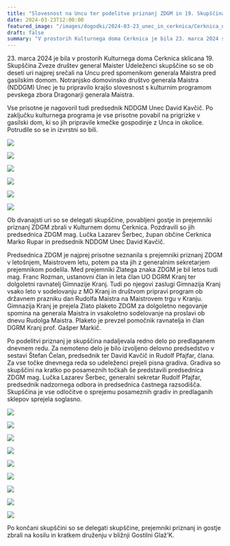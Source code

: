 ```yaml
---
title: "Slovesnost na Uncu ter podelitve priznanj ZDGM in 19. Skupščina ZDGM v Kulturnem domu Cerknica" 
date: 2024-03-23T12:00:00
featured_image: "/images/dogodki/2024-03-23_unec_in_cerknica/Cerknica_naslovna_2024-03-23.jpg"
draft: false
summary: "V prostorih Kulturnega doma Cerknica je bila 23. marca 2024 sklicana 19. Skupščina Zveze društev general Maister ..."
---
```


23\. marca 2024 je bila v prostorih Kulturnega doma Cerknica sklicana 19. Skupščina Zveze društev general Maister Udeleženci skupščine so se ob deseti uri najprej srečali na Uncu pred spomenikom generala Maistra pred gasilskim domom. 
Notranjsko domovinsko društvo generala Maistra (NDDGM) Unec je tu pripravilo krajšo slovesnost s kulturnim programom pevskega zbora Dragonarji generala Maistra. 

Vse prisotne je nagovoril tudi predsednik NDDGM Unec David Kavčič. Po zaključku kulturnega programa je vse prisotne povabil na prigrizke v gasilski dom, ki so jih pripravile kmečke gospodinje z Unca in okolice. Potrudile so se in izvrstni so bili.

![](/images/dogodki/2024-03-23_unec_in_cerknica/1_unec_2024-03-23.jpg " ")

![](/images/dogodki/2024-03-23_unec_in_cerknica/2_unec_2024-03-23.jpg " ")

![](/images/dogodki/2024-03-23_unec_in_cerknica/3_unec_2024-03-23.jpg " ")

![](/images/dogodki/2024-03-23_unec_in_cerknica/4_unec_2024-03-23.jpg " ")

![](/images/dogodki/2024-03-23_unec_in_cerknica/5_unec_2024-03-23.jpg " ")

![](/images/dogodki/2024-03-23_unec_in_cerknica/6_unec_2024-03-23.jpg " ")

Ob dvanajsti uri so se delegati skupščine, povabljeni gostje in prejemniki priznanj ZDGM zbrali v Kulturnem domu Cerknica. Pozdravili so jih predsednica ZDGM mag. Lučka Lazarev Šerbec, župan občine Cerknica Marko Rupar in predsednik NDDGM Unec David Kavčič.

Predsednica ZDGM je najprej prisotne seznanila s prejemniki priznanj ZDGM v letošnjem, Maistrovem letu, potem pa sta jih z generalnim sekretarjem  prejemnikom podelila. Med prejemniki Zlatega znaka ZDGM je bil letos tudi mag. Franc Rozman, ustanovni član in leta član UO DGRM Kranj  ter dolgoletni ravnatelj Gimnazije Kranj. Tudi po njegovi zaslugi Gimnazija Kranj vsako leto v sodelovanju z MO Kranj in društvom pripravi program ob državnem prazniku dan Rudolfa Maistra na Maistrovem trgu v Kranju. Gimnazija Kranj je prejela Zlato plaketo ZDGM za dolgoletno negovanje spomina na generala Maistra in vsakoletno sodelovanje na proslavi ob dnevu Rudolga Maistra. Plaketo je prevzel pomočnik ravnatelja in član DGRM Kranj prof. Gašper Markič.  

Po podelitvi priznanj je skupščina nadaljevala redno delo po predlaganem dnevnem redu. Za nemoteno delo je bilo izvoljeno delovno predsedstvo v sestavi Štefan Čelan, predsednik ter David Kavčič in Rudolf Pfajfar, člana.
Za vse točke dnevnega reda so udeleženci prejeli pisna gradiva. Gradiva so skupščini na kratko po posameznih točkah še predstavili predsednica ZDGM mag. Lučka Lazarev Šerbec, generalni sekretar Rudolf Pfajfar, predsednik nadzornega odbora in predsednica častnega razsodišča. Skupščina je vse odločitve o sprejemu posameznih gradiv in predlaganih sklepov sprejela soglasno.

![](/images/dogodki/2024-03-23_unec_in_cerknica/Cerknica_1_2024-03-23.jpg " ")

![](/images/dogodki/2024-03-23_unec_in_cerknica/Cerknica_2_2024-03-23.jpg " ")

![](/images/dogodki/2024-03-23_unec_in_cerknica/Cerknica_3_2024-03-23.jpg " ")

![](/images/dogodki/2024-03-23_unec_in_cerknica/Cerknica_4_2024-03-23.jpg " ")

![](/images/dogodki/2024-03-23_unec_in_cerknica/Cerknica_5_2024-03-23.jpg " ")

![](/images/dogodki/2024-03-23_unec_in_cerknica/Cerknica_6_2024-03-23.jpg " ")

![](/images/dogodki/2024-03-23_unec_in_cerknica/Cerknica_7_2024-03-23.jpg " ")

![](/images/dogodki/2024-03-23_unec_in_cerknica/Cerknica_8_2024-03-23.jpg " ")

![](/images/dogodki/2024-03-23_unec_in_cerknica/Cerknica_9_2024-03-23.jpg " ")

Po končani skupščini so se delegati skupščine, prejemniki priznanj in gostje zbrali na kosilu in kratkem druženju v bližnji Gostilni Glaž’K.